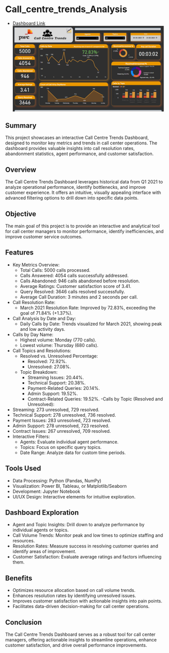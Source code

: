 # Call_centre_trends_Analysis
- [Dashboard Link](https://app.powerbi.com/groups/me/reports/11b33015-c20c-4d98-893d-14b97dde4147/a629cec74a789ee01c1d?experience=power-bi)
![Project](https://github.com/Vishwastanwar/Call_centre_trends_Analysis/blob/main/image.png)

## Summary
This project showcases an interactive Call Centre Trends Dashboard, designed to monitor key metrics and trends in call center operations. The dashboard provides valuable insights into call resolution rates, abandonment statistics, agent performance, and customer satisfaction.

## Overview
The Call Centre Trends Dashboard leverages historical data from Q1 2021 to analyze operational performance, identify bottlenecks, and improve customer experience. It offers an intuitive, visually appealing interface with advanced filtering options to drill down into specific data points.

## Objective
The main goal of this project is to provide an interactive and analytical tool for call center managers to monitor performance, identify inefficiencies, and improve customer service outcomes.

## Features
- Key Metrics Overview:
  - Total Calls: 5000 calls processed.
  - Calls Answered: 4054 calls successfully addressed.
  - Calls Abandoned: 946 calls abandoned before resolution.
  - Average Ratings: Customer satisfaction score of 3.41.
  - Query Resolved: 3646 calls resolved successfully.
  - Average Call Duration: 3 minutes and 2 seconds per call.
- Call Resolution Rate:
  - March 2021 Resolution Rate: Improved by 72.83%, exceeding the goal of 71.84% (+1.37%).
- Call Analysis by Date and Day:
  - Daily Calls by Date: Trends visualized for March 2021, showing peak and low activity days.
- Calls by Day Name:
  - Highest volume: Monday (770 calls).
  - Lowest volume: Thursday (680 calls).
- Call Topics and Resolutions:
  - Resolved vs. Unresolved Percentage:
    - Resolved: 72.92%.
    - Unresolved: 27.08%.
  - Topic Breakdown:
    - Streaming Issues: 20.44%.
    - Technical Support: 20.38%.
    - Payment-Related Queries: 20.14%.
    - Admin Support: 19.52%.
    - Contract-Related Queries: 19.52%.
-Calls by Topic (Resolved and Unresolved):
 - Streaming: 273 unresolved, 729 resolved.
 - Technical Support: 278 unresolved, 736 resolved.
 - Payment Issues: 283 unresolved, 723 resolved.
 - Admin Support: 278 unresolved, 723 resolved.
 - Contract Issues: 267 unresolved, 709 resolved.
- Interactive Filters:
  - Agents: Evaluate individual agent performance.
  - Topics: Focus on specific query topics.
  - Date Range: Analyze data for custom time periods.

## Tools Used
- Data Processing: Python (Pandas, NumPy)
- Visualization: Power BI, Tableau, or Matplotlib/Seaborn
- Development: Jupyter Notebook
- UI/UX Design: Interactive elements for intuitive exploration.

## Dashboard Exploration
- Agent and Topic Insights: Drill down to analyze performance by individual agents or topics.
- Call Volume Trends: Monitor peak and low times to optimize staffing and resources.
- Resolution Rates: Measure success in resolving customer queries and identify areas of improvement.
- Customer Satisfaction: Evaluate average ratings and factors influencing them.
## Benefits
- Optimizes resource allocation based on call volume trends.
- Enhances resolution rates by identifying unresolved issues.
- Improves customer satisfaction with actionable insights into pain points.
- Facilitates data-driven decision-making for call center operations.

## Conclusion
The Call Centre Trends Dashboard serves as a robust tool for call center managers, offering actionable insights to streamline operations, enhance customer satisfaction, and drive overall performance improvements.

